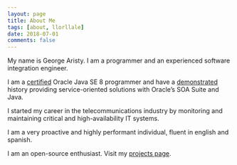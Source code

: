 ```yaml
---
layout: page
title: About Me
tags: [about, llorllale]
date: 2018-07-01
comments: false
---
```


My name is George Aristy. I am a programmer and an experienced software integration engineer.

I am a [certified](https://www.youracclaim.com/badges/c54f640a-f752-4f83-aed9-8294739f532b) Oracle Java SE 8 programmer and have a [demonstrated](https://github.com/llorllale/cv) history providing service-oriented solutions with Oracle’s SOA Suite and Java.

I started my career in the telecommunications industry by monitoring and maintaining critical and high-availability IT systems. 

I am a very proactive and highly performant individual, fluent in english and spanish.

I am an open-source enthusiast. Visit my [projects page](/projects/).
